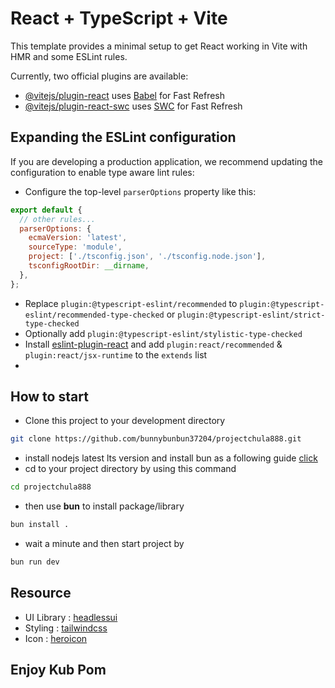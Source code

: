 # React + TypeScript + Vite

This template provides a minimal setup to get React working in Vite with HMR and some ESLint rules.

Currently, two official plugins are available:

- [@vitejs/plugin-react](https://github.com/vitejs/vite-plugin-react/blob/main/packages/plugin-react/README.md) uses [Babel](https://babeljs.io/) for Fast Refresh
- [@vitejs/plugin-react-swc](https://github.com/vitejs/vite-plugin-react-swc) uses [SWC](https://swc.rs/) for Fast Refresh

## Expanding the ESLint configuration

If you are developing a production application, we recommend updating the configuration to enable type aware lint rules:

- Configure the top-level `parserOptions` property like this:

```js
export default {
  // other rules...
  parserOptions: {
    ecmaVersion: 'latest',
    sourceType: 'module',
    project: ['./tsconfig.json', './tsconfig.node.json'],
    tsconfigRootDir: __dirname,
  },
};
```

- Replace `plugin:@typescript-eslint/recommended` to `plugin:@typescript-eslint/recommended-type-checked` or `plugin:@typescript-eslint/strict-type-checked`
- Optionally add `plugin:@typescript-eslint/stylistic-type-checked`
- Install [eslint-plugin-react](https://github.com/jsx-eslint/eslint-plugin-react) and add `plugin:react/recommended` & `plugin:react/jsx-runtime` to the `extends` list
-

## How to start

- Clone this project to your development directory

```bash
git clone https://github.com/bunnybunbun37204/projectchula888.git
```

- install nodejs latest lts version and install bun as a following guide [click](https://bun.sh/docs/installation)
- cd to your project directory by using this command

```bash
cd projectchula888
```

- then use **bun** to install package/library

```bash
bun install .
```

- wait a minute and then start project by

```bash
bun run dev
```

## Resource

- UI Library : [headlessui](https://headlessui.com/)
- Styling : [tailwindcss](https://tailwindcss.com/)
- Icon : [heroicon](https://heroicons.com/)

## Enjoy Kub Pom
